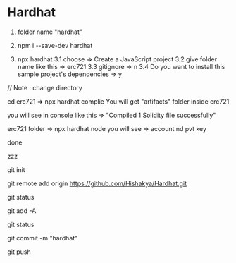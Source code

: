 # Hardhat

1. folder name "hardhat"

2.  npm i --save-dev hardhat

3.  npx hardhat
    3.1      choose =>  Create a JavaScript project
    3.2     give folder name like this
            => erc721
    3.3     gitignore => n
    3.4     Do you want to install this sample project's dependencies  => y

// Note : change directory

 cd erc721 => npx hardhat complie
You will get "artifacts" folder inside erc721

 you will see in console like this =>  "Compiled 1 Solidity file successfully"
 
 erc721 folder => npx hardhat node
you will see => account nd pvt key 

done

zzz

git init

git remote add origin https://github.com/Hishakya/Hardhat.git

git status

git add -A

git status

git commit -m "hardhat"

git push
